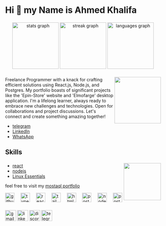 # Hi 👋 my Name is Ahmed Khalifa

###

<div align="center">
  <img src="https://github-readme-stats.vercel.app/api?username=khali70&hide_title=false&hide_rank=true&show_icons=true&include_all_commits=true&count_private=true&disable_animations=false&theme=dark&locale=en&hide_border=false" height="150" alt="stats graph"  />
  <img src="https://streak-stats.demolab.com?user=khali70&locale=en&mode=daily&theme=dark&hide_border=false&border_radius=5" height="150" alt="streak graph"  />
  <img src="https://github-readme-stats.vercel.app/api/top-langs?username=khali70&locale=en&hide_title=false&layout=compact&card_width=320&langs_count=5&theme=dark&hide_border=false" height="150" alt="languages graph"  />
</div

###

###

<img align="right" height="150" src="https://camo.githubusercontent.com/62da68eb62b1e5f175f7d1f0191dd89a653d7908feb22d37d4a0ab07365d6791/68747470733a2f2f6d656469612e67697068792e636f6d2f6d656469612f4d3967624264396e6244724f5475314d71782f67697068792e676966"  />

###

Freelance Programmer with a knack for crafting efficient solutions using React.js, Node.js, and Postgres. My portfolio boasts of significant projects like the 'Epin-Store' website and 'Elmofarge' desktop application. I'm a lifelong learner, always ready to embrace new challenges and technologies. Open for collaborations and project discussions. Let's connect and create something amazing together!

- [telegram](https://t.me/Khalifa153)
- [LinkedIn](https://www.linkedin.com/in/ahmed-khalifa-3569301a1/)
- [WhatsApp](https://api.whatsapp.com/send?phone=+201030790400&text=Hello%20I%20get%20to%20Know%20you%20From%20github%20and%20want%20to%20know%20more%20about%20you)
  <!-- - [discord](https://discord.gg/8FYgWUXjfP) -->

## Skills

###

<img align="right" height="120" src="https://i.pinimg.com/originals/84/95/d1/8495d130ae4d900982b12a5797f027f8.gif"  />

###

- [react](https://coursera.org/share/1d7642a56ef86b4e820235ee44b50291)
- [nodejs](https://coursera.org/share/b923b7f38a5da69cc5a1f3492c6ec8de)
- [Linux Essentials](https://drive.google.com/file/d/1O9zjLAxn47gLNvS6-GtrYmYIqZPJ3mL-/view?usp=sharing)

feel free to visit my [mostaql portfolio ](https://eg.mostaql.com/u/A7med_khalefa/portfolio)

<div align="left">
  <img src="https://skillicons.dev/icons?i=github" height="30" alt="github logo"  />
  <img width="12" />
  <img src="https://skillicons.dev/icons?i=ts" height="30" alt="typescript logo"  />
  <img width="12" />
  <img src="https://skillicons.dev/icons?i=react" height="30" alt="react logo"  />
  <img width="12" />
  <img src="https://skillicons.dev/icons?i=tailwind" height="30" alt="tailwindcss logo"  />
  <img width="12" />
  <img src="https://skillicons.dev/icons?i=html" height="30" alt="html5 logo"  />
  <img width="12" />
  <img src="https://skillicons.dev/icons?i=postman" height="30" alt="postman logo"  />
  <img width="12" />
  <img src="https://skillicons.dev/icons?i=nodejs" height="30" alt="nodejs logo"  />
  <img width="12" />
  <img src="https://skillicons.dev/icons?i=postgres" height="30" alt="postgresql logo"  />
</div>

###

<div align="left">
  <img src="https://img.shields.io/static/v1?message=Gmail&logo=gmail&label=&color=D14836&logoColor=white&labelColor=&style=for-the-badge" height="35" alt="gmail logo"  />
  <img src="https://img.shields.io/static/v1?message=LinkedIn&logo=linkedin&label=&color=0077B5&logoColor=white&labelColor=&style=for-the-badge" height="35" alt="linkedin logo"  />
  <img src="https://img.shields.io/static/v1?message=Discord&logo=discord&label=&color=7289DA&logoColor=white&labelColor=&style=for-the-badge" height="35" alt="discord logo"  />
  <img src="https://img.shields.io/static/v1?message=Telegram&logo=telegram&label=&color=2CA5E0&logoColor=white&labelColor=&style=for-the-badge" height="35" alt="telegram logo"  />
</div>

<br clear="both">

<!-- <img src="https://raw.githubusercontent.com/khali70/khali70/output/snake.svg" alt="Snake animation" /> -->

###
